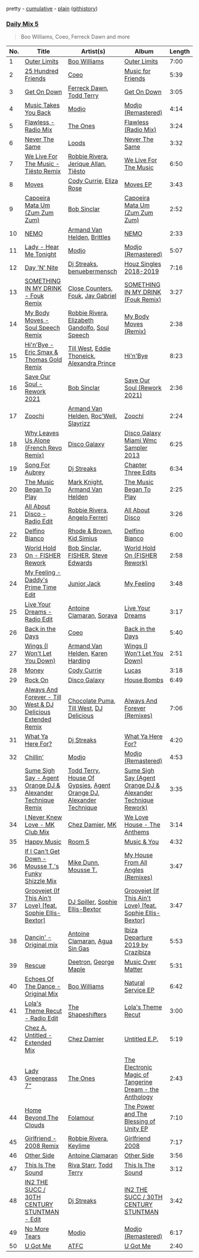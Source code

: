 pretty - [cumulative](/playlists/cumulative/Daily%20Mix%205.md) - [plain](/playlists/plain/37i9dQZF1E36TO0q54WsJv) ([githistory](https://github.githistory.xyz/vitokorn/spotify-playlist-archive/blob/master/playlists/plain/37i9dQZF1E36TO0q54WsJv))

### [Daily Mix 5](https://open.spotify.com/playlist/37i9dQZF1E36TO0q54WsJv)

> Boo Williams, Coeo, Ferreck Dawn and more

| No. | Title | Artist(s) | Album | Length |
|---|---|---|---|---|
| 1 | [Outer Limits](https://open.spotify.com/track/6Q3YnYBYS2jmeKaOqBJmiS) | [Boo Williams](https://open.spotify.com/artist/19lPZSDpJKmdxfOVxjouaE) | [Outer Limits](https://open.spotify.com/album/7JtdJtlBdfN0XLEWVmpOUc) | 7:00 |
| 2 | [25 Hundred Friends](https://open.spotify.com/track/3SJbebaJkjDISKkFW8l8JS) | [Coeo](https://open.spotify.com/artist/3OoNpyvA82LedOZWG3WE8Z) | [Music for Friends](https://open.spotify.com/album/52a86nI0lTfZV8YQQKSzBJ) | 5:39 |
| 3 | [Get On Down](https://open.spotify.com/track/7exHHOSg7JZ7BSmkeP5HaY) | [Ferreck Dawn](https://open.spotify.com/artist/3cnAJv9gydgm52KFIsdvO8), [Todd Terry](https://open.spotify.com/artist/3dE92yGWcrboP1kC5SWyqu) | [Get On Down](https://open.spotify.com/album/09D39Cwhfq3VNYp9gw16cz) | 3:05 |
| 4 | [Music Takes You Back](https://open.spotify.com/track/7z8sOQkzkoT9SCYQSWenjs) | [Modjo](https://open.spotify.com/artist/0AkpPlFLnr0VQwZQeMGht0) | [Modjo (Remastered)](https://open.spotify.com/album/0vwDxngkhZuwNbcxzebCXI) | 4:14 |
| 5 | [Flawless - Radio Mix](https://open.spotify.com/track/4YUDI60uPW9pbpDYTSe51x) | [The Ones](https://open.spotify.com/artist/59z0q3rlcVQoAPg7YbFbgv) | [Flawless (Radio Mix)](https://open.spotify.com/album/0YLmIFyPXCy1vai9iTwjUZ) | 3:24 |
| 6 | [Never The Same](https://open.spotify.com/track/52V5wpCwxwzWgNZczk0xRB) | [Loods](https://open.spotify.com/artist/1uF7AFfGahplhiaHEy9NNl) | [Never The Same](https://open.spotify.com/album/3YFUnFp5vvJDmGuepYiTgj) | 3:32 |
| 7 | [We Live For The Music - Tiësto Remix](https://open.spotify.com/track/3FZPCdNFffckEafaKKyYEI) | [Robbie Rivera](https://open.spotify.com/artist/4bYwbb6k4ujHD2NXRxSwRP), [Jerique Allan](https://open.spotify.com/artist/0l97W1hO4sLhYw7eskqYEO), [Tiësto](https://open.spotify.com/artist/2o5jDhtHVPhrJdv3cEQ99Z) | [We Live For The Music](https://open.spotify.com/album/5abo95K8IJ25vBTV6xDjVn) | 6:50 |
| 8 | [Moves](https://open.spotify.com/track/07DuoTCTocHk7y3d8MImks) | [Cody Currie](https://open.spotify.com/artist/0ymdoOsfzRbCoAMfJPpsEx), [Eliza Rose](https://open.spotify.com/artist/4XC335ouK6pXyq4QiIb8bP) | [Moves EP](https://open.spotify.com/album/7sAOz7qlL8UyeRtFyVNWcj) | 3:43 |
| 9 | [Capoeira Mata Um (Zum Zum Zum)](https://open.spotify.com/track/7rriLHw4KHgWQnKY5vR2fw) | [Bob Sinclar](https://open.spotify.com/artist/5YFS41yoX0YuFY39fq21oN) | [Capoeira Mata Um (Zum Zum Zum)](https://open.spotify.com/album/5lQLZNV76a34Md7qojyO2s) | 2:52 |
| 10 | [NEMO](https://open.spotify.com/track/2RvUquRNqRRCh3y5Ls7DTc) | [Armand Van Helden](https://open.spotify.com/artist/3cQA9WH8liZfeja1DxcDYE), [Brittles](https://open.spotify.com/artist/4AatAhtKlfnbdMwlxdTwwr) | [NEMO](https://open.spotify.com/album/4aYOQcCVX4mIua85Ub8jCi) | 2:33 |
| 11 | [Lady - Hear Me Tonight](https://open.spotify.com/track/49X0LAl6faAusYq02PRAY6) | [Modjo](https://open.spotify.com/artist/0AkpPlFLnr0VQwZQeMGht0) | [Modjo (Remastered)](https://open.spotify.com/album/0vwDxngkhZuwNbcxzebCXI) | 5:07 |
| 12 | [Day 'N' Nite](https://open.spotify.com/track/2BeInbvK9KLJVKGyNKmyne) | [Dj Streaks](https://open.spotify.com/artist/67YkGjtw8rmC6Ck0GmoxFA), [benuebermensch](https://open.spotify.com/artist/0uUs9vPhqgn1j0QY36ujfh) | [Houz Singles 2018-2019](https://open.spotify.com/album/4OcYHGPNxN5NpzGlnML7b7) | 7:16 |
| 13 | [SOMETHING IN MY DRINK - Fouk Remix](https://open.spotify.com/track/6Zb8UAAg4nBNrKnusYVhpC) | [Close Counters](https://open.spotify.com/artist/1b94FVTCNMq9gU78ByW6iY), [Fouk](https://open.spotify.com/artist/7CSVLVGfYClzI2061XKrWe), [Jay Gabriel](https://open.spotify.com/artist/1kszv1KhmOojnDHZ747gos) | [SOMETHING IN MY DRINK (Fouk Remix)](https://open.spotify.com/album/2ayEYO7GLGGzf0q5K2k3Nh) | 3:27 |
| 14 | [My Body Moves - Soul Speech Remix](https://open.spotify.com/track/4ZJOATYd35dFCb8b9PasEM) | [Robbie Rivera](https://open.spotify.com/artist/4bYwbb6k4ujHD2NXRxSwRP), [Elizabeth Gandolfo](https://open.spotify.com/artist/4QbRdKF8U9rmUx2iVvaodw), [Soul Speech](https://open.spotify.com/artist/1EAcO01N3yXpUGqhCJjPiT) | [My Body Moves (Remix)](https://open.spotify.com/album/0wCg0JwQJJceffhtkXlxSl) | 2:38 |
| 15 | [Hi'n'Bye - Eric Smax & Thomas Gold Remix](https://open.spotify.com/track/1B5TMoBlRlDhOzZhpbbMMw) | [Till West](https://open.spotify.com/artist/3tIGIHJ3XB7iLxJjuM6dQn), [Eddie Thoneick](https://open.spotify.com/artist/5bZtLLqlPwps3vdb8ElAkt), [Alexandra Prince](https://open.spotify.com/artist/3aw1KqQDAtevNW0nEJ2srg) | [Hi'n'Bye](https://open.spotify.com/album/3IPGYxcTryD9XtPRKJNRTY) | 8:23 |
| 16 | [Save Our Soul - Rework 2021](https://open.spotify.com/track/2sTEiEN6OTO9Xi7ZE2DFs0) | [Bob Sinclar](https://open.spotify.com/artist/5YFS41yoX0YuFY39fq21oN) | [Save Our Soul (Rework 2021)](https://open.spotify.com/album/6nhmbrMX50vf3l0AzOEaTx) | 2:36 |
| 17 | [Zoochi](https://open.spotify.com/track/2espjuhoZe71BgCQxfOn0J) | [Armand Van Helden](https://open.spotify.com/artist/3cQA9WH8liZfeja1DxcDYE), [Roc'Well](https://open.spotify.com/artist/24ymM2hmciAJvXw8mrXqY1), [Slayrizz](https://open.spotify.com/artist/2g9SWtMYaTDIqWxaOBe495) | [Zoochi](https://open.spotify.com/album/21U979qpumNTHc2J0nW1ZY) | 2:24 |
| 18 | [Why Leaves Us Alone (French Revo Remix)](https://open.spotify.com/track/6c4Meq4BYEn9MU7UIvptnn) | [Disco Galaxy](https://open.spotify.com/artist/0gOh7NsU6TqA5TFiveX01j) | [Disco Galaxy Miami Wmc Sampler 2013](https://open.spotify.com/album/7HWjBUTue750jfZOxipsRT) | 6:25 |
| 19 | [Song For Aubrey](https://open.spotify.com/track/14McxDqSVSefbZQL7JJeCl) | [Dj Streaks](https://open.spotify.com/artist/67YkGjtw8rmC6Ck0GmoxFA) | [Chapter Three Edits](https://open.spotify.com/album/7lHxXbcZDjKMtJTcbQBYkN) | 6:34 |
| 20 | [The Music Began To Play](https://open.spotify.com/track/5jOhS3S7vTj9yQ4UmEk8qj) | [Mark Knight](https://open.spotify.com/artist/3h11MHQeCrcsUgRRijI1zL), [Armand Van Helden](https://open.spotify.com/artist/3cQA9WH8liZfeja1DxcDYE) | [The Music Began To Play](https://open.spotify.com/album/1RPFQ2LTLiHL7hxRwL8RZc) | 2:25 |
| 21 | [All About Disco - Radio Edit](https://open.spotify.com/track/3Q5JEE4e6YIR9ZMbFxnwiP) | [Robbie Rivera](https://open.spotify.com/artist/4bYwbb6k4ujHD2NXRxSwRP), [Angelo Ferreri](https://open.spotify.com/artist/3tT2XX9qEVivLCYGoqkRkZ) | [All About Disco](https://open.spotify.com/album/3VQYc6YNKBUC1TZqgWBsaw) | 3:26 |
| 22 | [Delfino Bianco](https://open.spotify.com/track/0AYWeFe5S7m5DMjMqIYeqc) | [Rhode & Brown](https://open.spotify.com/artist/3tA0d4G3jC6CXf6MXEZE5T), [Kid Simius](https://open.spotify.com/artist/36y7VzGBD47ymYb40a7JkE) | [Delfino Bianco](https://open.spotify.com/album/3f0xqa8NWUAOpfzaWwqQLn) | 6:00 |
| 23 | [World Hold On - FISHER Rework](https://open.spotify.com/track/2YDOjCfkGciEXxSutB6LJR) | [Bob Sinclar](https://open.spotify.com/artist/5YFS41yoX0YuFY39fq21oN), [FISHER](https://open.spotify.com/artist/1VJ0briNOlXRtJUAzoUJdt), [Steve Edwards](https://open.spotify.com/artist/2SwhNukah1MYpLR594PnuC) | [World Hold On (FISHER Rework)](https://open.spotify.com/album/4Z6joMam5q6D8khEfuaCWD) | 2:58 |
| 24 | [My Feeling - Daddy's Prime Time Edit](https://open.spotify.com/track/1HkPj9fZFpjAoAUigBAmJS) | [Junior Jack](https://open.spotify.com/artist/583EYzsIVCz1HsEKZbuJ1k) | [My Feeling](https://open.spotify.com/album/0wZmxx9tdFJGYkkTjZ5ew5) | 3:48 |
| 25 | [Live Your Dreams - Radio Edit](https://open.spotify.com/track/1Gx5jmPwBc11ewO9lfWpfg) | [Antoine Clamaran](https://open.spotify.com/artist/2LTa2TleomBhi05k8khxCF), [Soraya](https://open.spotify.com/artist/28dUwtiFMRTAVNym83n1rU) | [Live Your Dreams](https://open.spotify.com/album/6hSQBlJ2rIpm6Asp3nzpPQ) | 3:17 |
| 26 | [Back in the Days](https://open.spotify.com/track/7dfnhWFCXP3tOuZdQ4HGjl) | [Coeo](https://open.spotify.com/artist/3OoNpyvA82LedOZWG3WE8Z) | [Back in the Days](https://open.spotify.com/album/2pkAHzyNNZND9XeVSSPvFd) | 5:40 |
| 27 | [Wings (I Won't Let You Down)](https://open.spotify.com/track/0QZyAYqpbsfnBfZ4vMRSVd) | [Armand Van Helden](https://open.spotify.com/artist/3cQA9WH8liZfeja1DxcDYE), [Karen Harding](https://open.spotify.com/artist/1QOHbhVRpDoNtRkz79si6b) | [Wings (I Won't Let You Down)](https://open.spotify.com/album/5pPckXGvpwvr78wj5EPLZS) | 2:51 |
| 28 | [Money](https://open.spotify.com/track/34KMYJ2e5ouT1qfOEJgfIe) | [Cody Currie](https://open.spotify.com/artist/0ymdoOsfzRbCoAMfJPpsEx) | [Lucas](https://open.spotify.com/album/0JJjdrxiGhdo2JHVNCKC2N) | 3:18 |
| 29 | [Rock On](https://open.spotify.com/track/4JlCJO8RytlFaJV4qKbZGI) | [Disco Galaxy](https://open.spotify.com/artist/0gOh7NsU6TqA5TFiveX01j) | [House Bombs](https://open.spotify.com/album/3vUKCaLjsk6Fyhc9DqSA8l) | 6:49 |
| 30 | [Always And Forever - Till West & DJ Delicious Extended Remix](https://open.spotify.com/track/3fnzyPRUpp6LCMnJnRpcc2) | [Chocolate Puma](https://open.spotify.com/artist/5Aw0IGM5JS3FuTgtRsDWGA), [Till West](https://open.spotify.com/artist/3tIGIHJ3XB7iLxJjuM6dQn), [DJ Delicious](https://open.spotify.com/artist/5Bwa0MY2tBdOAJg8K5PLSQ) | [Always And Forever (Remixes)](https://open.spotify.com/album/09i6yERLaERM6VIFu3SuTj) | 7:06 |
| 31 | [What Ya Here For?](https://open.spotify.com/track/27rjwJcRIohIoNI4GNewxo) | [Dj Streaks](https://open.spotify.com/artist/67YkGjtw8rmC6Ck0GmoxFA) | [What Ya Here For?](https://open.spotify.com/album/6z9WzYceZqPgG45iTxiYFf) | 4:20 |
| 32 | [Chillin'](https://open.spotify.com/track/3Nxw6eeFpBwUbxVuSY6NC0) | [Modjo](https://open.spotify.com/artist/0AkpPlFLnr0VQwZQeMGht0) | [Modjo (Remastered)](https://open.spotify.com/album/0vwDxngkhZuwNbcxzebCXI) | 4:53 |
| 33 | [Sume Sigh Say - Agent Orange DJ & Alexander Technique Remix](https://open.spotify.com/track/53WGmB6DduTtUPaaDZTGji) | [Todd Terry](https://open.spotify.com/artist/3dE92yGWcrboP1kC5SWyqu), [House Of Gypsies](https://open.spotify.com/artist/6LYeZ5e4JbW4XoKqQgAKAu), [Agent Orange DJ](https://open.spotify.com/artist/5HARWIvaFOPEMSIMTBQ79Z), [Alexander Technique](https://open.spotify.com/artist/5nCphaO35HX9Hxq7LSfkIw) | [Sume Sigh Say (Agent Orange DJ & Alexander Technique Rework)](https://open.spotify.com/album/4r5ypqDBHN1xq9PYimCTlv) | 3:35 |
| 34 | [I Never Knew Love - MK Club Mix](https://open.spotify.com/track/4GaoiHBEfs5Kwm0gj6KMD4) | [Chez Damier](https://open.spotify.com/artist/6ElgoHFh30ap09Koe8jf7C), [MK](https://open.spotify.com/artist/1yqxFtPHKcGcv6SXZNdyT9) | [We Love House - The Anthems](https://open.spotify.com/album/4wPX46p1gxaXvDYLyWSGTn) | 3:14 |
| 35 | [Happy Music](https://open.spotify.com/track/5vhxRPA36i9oGzSZKGpRa2) | [Room 5](https://open.spotify.com/artist/0AEbDFXbsssoSoC3pj91eq) | [Music & You](https://open.spotify.com/album/0RgHM6Ii7TsvTNicfHQ5mH) | 4:32 |
| 36 | [If I Can't Get Down - Mousse T.'s Funky Shizzle Mix](https://open.spotify.com/track/3bX36CK7B1HCckuLzqIGkG) | [Mike Dunn](https://open.spotify.com/artist/55UOywvWbUD9c6C3NSGdft), [Mousse T.](https://open.spotify.com/artist/5N6EzjkOoyABhNZJggeXi6) | [My House From All Angles (Remixes)](https://open.spotify.com/album/4dVqVwOJeT6a72KiDdblA8) | 3:47 |
| 37 | [Groovejet (If This Ain't Love) [feat. Sophie Ellis-Bextor]](https://open.spotify.com/track/1ftK0tLj4ZYKYxSzXk5Lpb) | [DJ Spiller](https://open.spotify.com/artist/6Ai7Oi56rJwoPAG8N2jsv6), [Sophie Ellis-Bextor](https://open.spotify.com/artist/2cBh5lVMg222FFuRU7EfDE) | [Groovejet (If This Ain't Love) [feat. Sophie Ellis-Bextor]](https://open.spotify.com/album/774f2ASob19UJBVIrxNzg7) | 3:47 |
| 38 | [Dancin' - Original mix](https://open.spotify.com/track/1bNLAp0OLKBIqLqZze8OZo) | [Antoine Clamaran](https://open.spotify.com/artist/2LTa2TleomBhi05k8khxCF), [Agua Sin Gas](https://open.spotify.com/artist/0ICpMoNX3j9j4E4Rfk6ED4) | [Ibiza Departure 2019 by Crazibiza](https://open.spotify.com/album/6IPe0lqWrgGp5DRolqT9OO) | 5:53 |
| 39 | [Rescue](https://open.spotify.com/track/4QQigs5t1ogmDrSYdxHeSX) | [Deetron](https://open.spotify.com/artist/0d4nL4lAEkHJIqLZSHBuav), [George Maple](https://open.spotify.com/artist/19m3oZKjGSLzVW0OGIAcNg) | [Music Over Matter](https://open.spotify.com/album/2FP1u0JBQGORXQAWRtVDxu) | 5:31 |
| 40 | [Echoes Of The Dance - Original Mix](https://open.spotify.com/track/1c1r4mCGxrjr5gPnqcexmX) | [Boo Williams](https://open.spotify.com/artist/19lPZSDpJKmdxfOVxjouaE) | [Natural Service EP](https://open.spotify.com/album/5tnmidqfl736HuWZdHdEmE) | 6:42 |
| 41 | [Lola's Theme Recut - Radio Edit](https://open.spotify.com/track/7H8uYqn53ik9o8i6adEtqZ) | [The Shapeshifters](https://open.spotify.com/artist/60FV7KyxIH9FH1uq7u8inP) | [Lola's Theme Recut](https://open.spotify.com/album/76PNfY6YXPVlvCVrOH7NAL) | 3:00 |
| 42 | [Chez A. Untitled - Extended Mix](https://open.spotify.com/track/0CvMTSY0fS3BI1MONrmOUe) | [Chez Damier](https://open.spotify.com/artist/6ElgoHFh30ap09Koe8jf7C) | [Untitled E.P.](https://open.spotify.com/album/23dw8fCQLfY8A8t7AjJGmZ) | 5:19 |
| 43 | [Lady Greengrass 7”](https://open.spotify.com/track/2jtx7vqWYoO510z65E25vx) | [The Ones](https://open.spotify.com/artist/59z0q3rlcVQoAPg7YbFbgv) | [The Electronic Magic of Tangerine Dream - the Anthology](https://open.spotify.com/album/7JKzFpsGCnTDYJCzZDxA6o) | 2:43 |
| 44 | [Home Beyond The Clouds](https://open.spotify.com/track/1ECwSxPRRyPht4S5Z8NRBw) | [Folamour](https://open.spotify.com/artist/6pJY5At9SiMpAOBrw9YosS) | [The Power and The Blessing of Unity EP](https://open.spotify.com/album/10jfk0A1rfFiezQvSjOqJ9) | 7:10 |
| 45 | [Girlfriend - 2008 Remix](https://open.spotify.com/track/71kHGcF4NcAqKUopKqdtm7) | [Robbie Rivera](https://open.spotify.com/artist/4bYwbb6k4ujHD2NXRxSwRP), [Keylime](https://open.spotify.com/artist/0Id47LmcZuneJKiCqlsSJA) | [Girlfriend 2008](https://open.spotify.com/album/6R2jrdecpeVZZLWShXj8SZ) | 7:17 |
| 46 | [Other Side](https://open.spotify.com/track/4ncvIHleVv5S9LYcTbEBCN) | [Antoine Clamaran](https://open.spotify.com/artist/2LTa2TleomBhi05k8khxCF) | [Other Side](https://open.spotify.com/album/7Iuu6y8ARfofGRR4MvihVy) | 3:56 |
| 47 | [This Is The Sound](https://open.spotify.com/track/7L6ZDYK13nVfc6j3QlKNJj) | [Riva Starr](https://open.spotify.com/artist/1TRFAJu3Cw64APToZaGk9D), [Todd Terry](https://open.spotify.com/artist/3dE92yGWcrboP1kC5SWyqu) | [This Is The Sound](https://open.spotify.com/album/5UrapwkD5cCjELtr6hcr3u) | 3:12 |
| 48 | [IN2 THE SUCC / 30TH CENTURY STUNTMAN - Edit](https://open.spotify.com/track/1xBZCiGzEI6SQBSkQ8BW9L) | [Dj Streaks](https://open.spotify.com/artist/67YkGjtw8rmC6Ck0GmoxFA) | [IN2 THE SUCC / 30TH CENTURY STUNTMAN](https://open.spotify.com/album/59QiCCjSDmHpO6HRYegjfg) | 3:42 |
| 49 | [No More Tears](https://open.spotify.com/track/6R7HiEHriT8uCvNwnqRA1D) | [Modjo](https://open.spotify.com/artist/0AkpPlFLnr0VQwZQeMGht0) | [Modjo (Remastered)](https://open.spotify.com/album/0vwDxngkhZuwNbcxzebCXI) | 6:17 |
| 50 | [U Got Me](https://open.spotify.com/track/4gg4uUTRXXRUMFs8qO3C2g) | [ATFC](https://open.spotify.com/artist/04L4Y7Hkc1fULKhFbTnSSs) | [U Got Me](https://open.spotify.com/album/2xPCtyu6XQ3DfVUvn0kbLZ) | 2:40 |